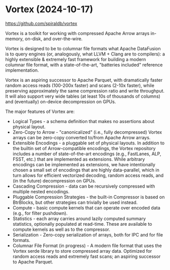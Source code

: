 # Vortex (2024-10-17)

https://github.com/spiraldb/vortex

Vortex is a toolkit for working with compressed Apache Arrow arrays in-memory, on-disk, and over-the-wire.

Vortex is designed to be to columnar file formats what Apache DataFusion is to query engines (or, analogously, what LLVM + Clang are to compilers): a highly extensible & extremely fast framework for building a modern columnar file format, with a state-of-the-art, "batteries included" reference implementation.

Vortex is an aspiring successor to Apache Parquet, with dramatically faster random access reads (100-200x faster) and scans (2-10x faster), while preserving approximately the same compression ratio and write throughput. It will also support very wide tables (at least 10s of thousands of columns) and (eventually) on-device decompression on GPUs.



The major features of Vortex are:

- Logical Types - a schema definition that makes no assertions about physical layout.
- Zero-Copy to Arrow - "canonicalized" (i.e., fully decompressed) Vortex arrays can be zero-copy converted to/from Apache Arrow arrays.
- Extensible Encodings - a pluggable set of physical layouts. In addition to the builtin set of Arrow-compatible encodings, the Vortex repository includes a number of state-of-the-art encodings (e.g., FastLanes, ALP, FSST, etc.) that are implemented as extensions. While arbitrary encodings can be implemented as extensions, we have intentionally chosen a small set of encodings that are highly data-parallel, which in turn allows for efficient vectorized decoding, random access reads, and (in the future) decompression on GPUs.
- Cascading Compression - data can be recursively compressed with multiple nested encodings.
- Pluggable Compression Strategies - the built-in Compressor is based on BtrBlocks, but other strategies can trivially be used instead.
- Compute - basic compute kernels that can operate over encoded data (e.g., for filter pushdown).
- Statistics - each array carries around lazily computed summary statistics, optionally populated at read-time. These are available to compute kernels as well as to the compressor.
- Serialization - Zero-copy serialization of arrays, both for IPC and for file formats.
- Columnar File Format (in progress) - A modern file format that uses the Vortex serde library to store compressed array data. Optimized for random access reads and extremely fast scans; an aspiring successor to Apache Parquet.
